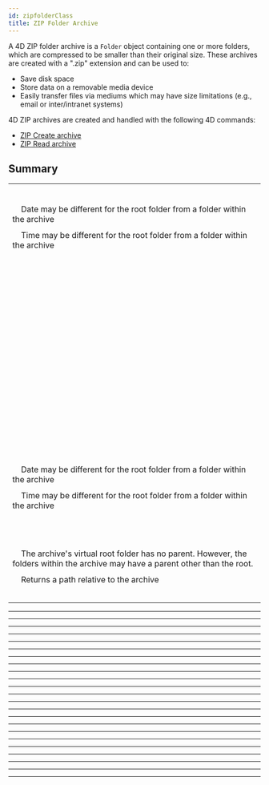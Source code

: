 ```yaml
---
id: zipfolderClass
title: ZIP Folder Archive
---
```


A 4D ZIP folder archive is a `Folder` object containing one or more folders, which are compressed to be smaller than their original size. These archives are created with a ".zip" extension and can be used to:

*	Save disk space
*	Store data on a removable media device
*	Easily transfer files via mediums which may have size limitations (e.g., email or inter/intranet systems)

4D ZIP archives are created and handled with the following 4D commands:

*	[ZIP Create archive](https://doc.4d.com/4Dv18R4/4D/18-R4/ZIP-Create-archive.301-4982187.en.html)
*	[ZIP Read archive](https://doc.4d.com/4Dv18R4/4D/18-R4/ZIP-Read-archive.301-4982192.en.html)

## Summary

||
|---|
|[<!-- INCLUDE #directory.copyTo().Syntax -->](#copyto-)|
|&nbsp;&nbsp;&nbsp;&nbsp;<!-- INCLUDE #directory.copyTo().Summary -->|
|[<!-- INCLUDE #directory.creationDate.Syntax -->](#creationdate)|
|&nbsp;&nbsp;&nbsp;&nbsp;Date may be different for the root folder from a folder within the archive|
|[<!-- INCLUDE #directory.creationTime.Syntax -->](#creationtime)|
|&nbsp;&nbsp;&nbsp;&nbsp;Time may be different for the root folder from a folder within the archive|
|[<!-- INCLUDE #directory.exists.Syntax -->](#exists)|
|&nbsp;&nbsp;&nbsp;&nbsp;<!-- INCLUDE #directory.exists.Summary -->|
|[<!-- INCLUDE #directory.extension.Syntax -->](#extension)|
|&nbsp;&nbsp;&nbsp;&nbsp;<!-- INCLUDE #directory.extension.Summary -->|
|[<!-- INCLUDE #directory.file().Syntax -->](#file-)|
|&nbsp;&nbsp;&nbsp;&nbsp;<!-- INCLUDE #directory.file().Summary -->|
|[<!-- INCLUDE #directory.files().Syntax -->](#files-)|
|&nbsp;&nbsp;&nbsp;&nbsp;<!-- INCLUDE #directory.files().Summary -->|
|[<!-- INCLUDE #directory.folder().Syntax -->](#folder-)|
|&nbsp;&nbsp;&nbsp;&nbsp;<!-- INCLUDE #directory.folder().Summary -->|
|[<!-- INCLUDE #directory.folders().Syntax -->](#folders-)|
|&nbsp;&nbsp;&nbsp;&nbsp;<!-- INCLUDE #directory.folders().Summary -->|
|[<!-- INCLUDE #directory.fullName.Syntax -->](#fullname)|
|&nbsp;&nbsp;&nbsp;&nbsp;<!-- INCLUDE #directory.fullName.Summary -->|
|[<!-- INCLUDE #directory.getIcon().Syntax -->](#geticon-)|
|&nbsp;&nbsp;&nbsp;&nbsp;<!-- INCLUDE #directory.getIcon().Summary -->|
|[<!-- INCLUDE #directory.hidden.Syntax -->](#hidden)|
|&nbsp;&nbsp;&nbsp;&nbsp;<!-- INCLUDE #directory.hidden.Summary -->|
|[<!-- INCLUDE #directory.isAlias.Syntax -->](#isalias)|
|&nbsp;&nbsp;&nbsp;&nbsp;<!-- INCLUDE #directory.isAlias.Summary -->|
|[<!-- INCLUDE #directory.isFile.Syntax -->](#isfile)|
|&nbsp;&nbsp;&nbsp;&nbsp;<!-- INCLUDE #directory.isFile.Summary -->|
|[<!-- INCLUDE #directory.isFolder.Syntax -->](#isfolder)|
|&nbsp;&nbsp;&nbsp;&nbsp;<!-- INCLUDE #directory.isFolder.Summary -->|
|[<!-- INCLUDE #directory.isPackage.Syntax -->](#ispackage)|
|&nbsp;&nbsp;&nbsp;&nbsp;<!-- INCLUDE #directory.isPackage.Summary -->|
|[<!-- INCLUDE #directory.modificationDate.Syntax -->](#modificationdate)|
|&nbsp;&nbsp;&nbsp;&nbsp;Date may be different for the root folder from a folder within the archive|
|[<!-- INCLUDE #directory.modificationTime.Syntax -->](#modificationtime)|
|&nbsp;&nbsp;&nbsp;&nbsp;Time may be different for the root folder from a folder within the archive|
|[<!-- INCLUDE #directory.name.Syntax -->](#name)|
|&nbsp;&nbsp;&nbsp;&nbsp;<!-- INCLUDE #directory.name.Summary -->|
|[<!-- INCLUDE #directory.original.Syntax -->](#original)|
|&nbsp;&nbsp;&nbsp;&nbsp;<!-- INCLUDE #directory.original.Summary -->|
|[<!-- INCLUDE #directory.parent.Syntax -->](#parent)|
|&nbsp;&nbsp;&nbsp;&nbsp;The archive's virtual root folder has no parent. However, the folders within the archive may have a parent other than the root.|
|[<!-- INCLUDE #directory.path.Syntax -->](#path)|
|&nbsp;&nbsp;&nbsp;&nbsp;Returns a path relative to the archive|
|[<!-- INCLUDE #directory.platformPath.Syntax -->](#platformpath)|
|&nbsp;&nbsp;&nbsp;&nbsp;<!-- INCLUDE #directory.platformPath.Summary -->|



---


<!-- INCLUDE directory.copyTo().Desc -->

---

<!-- INCLUDE directory.creationDate.Desc -->

---

<!-- INCLUDE directory.creationTime.Desc -->


---

<!-- INCLUDE directory.exists.Desc -->

---

<!-- INCLUDE directory.extension.Desc -->

---

<!-- INCLUDE directory.file().Desc -->

---

<!-- INCLUDE directory.files().Desc -->

---

<!-- INCLUDE directory.folder().Desc -->

---

<!-- INCLUDE directory.folders().Desc -->

---

<!-- INCLUDE directory.fullName.Desc -->

---

<!-- INCLUDE directory.getIcon().Desc -->

---

<!-- INCLUDE directory.hidden.Desc -->

---


<!-- INCLUDE directory.isAlias.Desc -->

---


<!-- INCLUDE directory.isFile.Desc -->

---


<!-- INCLUDE directory.isFolder.Desc -->

---


<!-- INCLUDE directory.isPackage.Desc -->

---


<!-- INCLUDE directory.modificationDate.Desc -->

---


<!-- INCLUDE directory.modificationTime.Desc -->


---


<!-- INCLUDE directory.name.Desc -->

---


<!-- INCLUDE directory.original.Desc -->

---


<!-- INCLUDE directory.parent.Desc -->

---


<!-- INCLUDE directory.path.Desc -->

---


<!-- INCLUDE directory.platformPath.Desc -->







